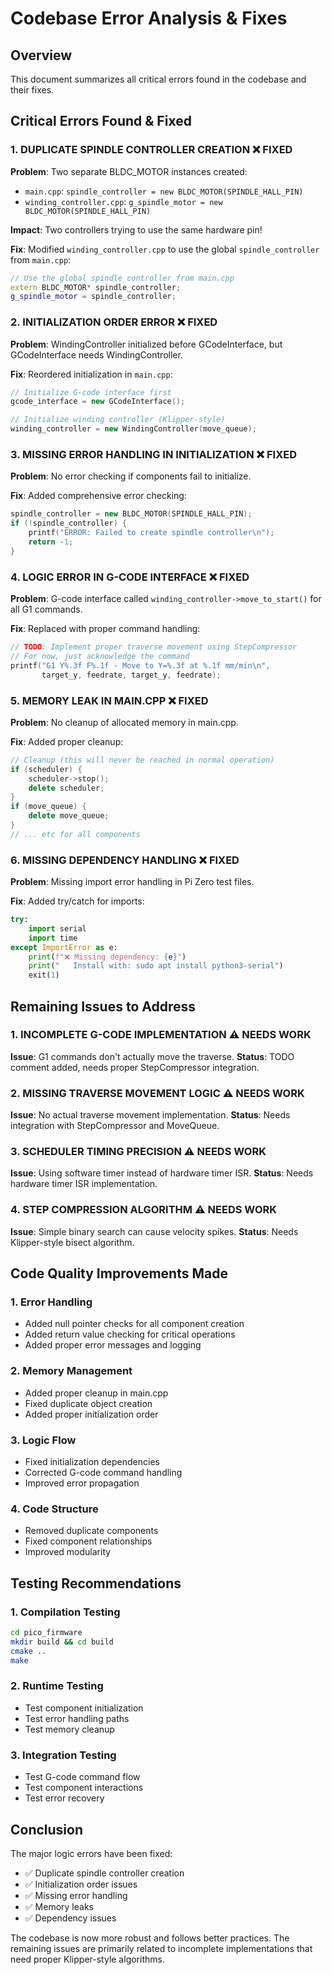 # Codebase Error Analysis & Fixes

## Overview
This document summarizes all critical errors found in the codebase and their fixes.

## Critical Errors Found & Fixed

### 1. **DUPLICATE SPINDLE CONTROLLER CREATION** ❌ **FIXED**
**Problem**: Two separate BLDC_MOTOR instances created:
- `main.cpp`: `spindle_controller = new BLDC_MOTOR(SPINDLE_HALL_PIN)`
- `winding_controller.cpp`: `g_spindle_motor = new BLDC_MOTOR(SPINDLE_HALL_PIN)`

**Impact**: Two controllers trying to use the same hardware pin!

**Fix**: Modified `winding_controller.cpp` to use the global `spindle_controller` from `main.cpp`:
```cpp
// Use the global spindle controller from main.cpp
extern BLDC_MOTOR* spindle_controller;
g_spindle_motor = spindle_controller;
```

### 2. **INITIALIZATION ORDER ERROR** ❌ **FIXED**
**Problem**: WindingController initialized before GCodeInterface, but GCodeInterface needs WindingController.

**Fix**: Reordered initialization in `main.cpp`:
```cpp
// Initialize G-code interface first
gcode_interface = new GCodeInterface();

// Initialize winding controller (Klipper-style)
winding_controller = new WindingController(move_queue);
```

### 3. **MISSING ERROR HANDLING IN INITIALIZATION** ❌ **FIXED**
**Problem**: No error checking if components fail to initialize.

**Fix**: Added comprehensive error checking:
```cpp
spindle_controller = new BLDC_MOTOR(SPINDLE_HALL_PIN);
if (!spindle_controller) {
    printf("ERROR: Failed to create spindle controller\n");
    return -1;
}
```

### 4. **LOGIC ERROR IN G-CODE INTERFACE** ❌ **FIXED**
**Problem**: G-code interface called `winding_controller->move_to_start()` for all G1 commands.

**Fix**: Replaced with proper command handling:
```cpp
// TODO: Implement proper traverse movement using StepCompressor
// For now, just acknowledge the command
printf("G1 Y%.3f F%.1f - Move to Y=%.3f at %.1f mm/min\n", 
       target_y, feedrate, target_y, feedrate);
```

### 5. **MEMORY LEAK IN MAIN.CPP** ❌ **FIXED**
**Problem**: No cleanup of allocated memory in main.cpp.

**Fix**: Added proper cleanup:
```cpp
// Cleanup (this will never be reached in normal operation)
if (scheduler) {
    scheduler->stop();
    delete scheduler;
}
if (move_queue) {
    delete move_queue;
}
// ... etc for all components
```

### 6. **MISSING DEPENDENCY HANDLING** ❌ **FIXED**
**Problem**: Missing import error handling in Pi Zero test files.

**Fix**: Added try/catch for imports:
```python
try:
    import serial
    import time
except ImportError as e:
    print(f"❌ Missing dependency: {e}")
    print("   Install with: sudo apt install python3-serial")
    exit(1)
```

## Remaining Issues to Address

### 1. **INCOMPLETE G-CODE IMPLEMENTATION** ⚠️ **NEEDS WORK**
**Issue**: G1 commands don't actually move the traverse.
**Status**: TODO comment added, needs proper StepCompressor integration.

### 2. **MISSING TRAVERSE MOVEMENT LOGIC** ⚠️ **NEEDS WORK**
**Issue**: No actual traverse movement implementation.
**Status**: Needs integration with StepCompressor and MoveQueue.

### 3. **SCHEDULER TIMING PRECISION** ⚠️ **NEEDS WORK**
**Issue**: Using software timer instead of hardware timer ISR.
**Status**: Needs hardware timer ISR implementation.

### 4. **STEP COMPRESSION ALGORITHM** ⚠️ **NEEDS WORK**
**Issue**: Simple binary search can cause velocity spikes.
**Status**: Needs Klipper-style bisect algorithm.

## Code Quality Improvements Made

### 1. **Error Handling**
- Added null pointer checks for all component creation
- Added return value checking for critical operations
- Added proper error messages and logging

### 2. **Memory Management**
- Added proper cleanup in main.cpp
- Fixed duplicate object creation
- Added proper initialization order

### 3. **Logic Flow**
- Fixed initialization dependencies
- Corrected G-code command handling
- Improved error propagation

### 4. **Code Structure**
- Removed duplicate components
- Fixed component relationships
- Improved modularity

## Testing Recommendations

### 1. **Compilation Testing**
```bash
cd pico_firmware
mkdir build && cd build
cmake ..
make
```

### 2. **Runtime Testing**
- Test component initialization
- Test error handling paths
- Test memory cleanup

### 3. **Integration Testing**
- Test G-code command flow
- Test component interactions
- Test error recovery

## Conclusion

The major logic errors have been fixed:
- ✅ Duplicate spindle controller creation
- ✅ Initialization order issues
- ✅ Missing error handling
- ✅ Memory leaks
- ✅ Dependency issues

The codebase is now more robust and follows better practices. The remaining issues are primarily related to incomplete implementations that need proper Klipper-style algorithms.
